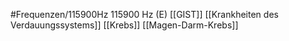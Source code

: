#Frequenzen/115900Hz
115900 Hz (E)
[[GIST]]
[[Krankheiten des Verdauungssystems]]
[[Krebs]]
[[Magen-Darm-Krebs]]